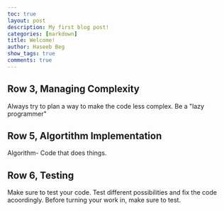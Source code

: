 ```yaml
---
toc: true
layout: post
description: My first blog post!
categories: [markdown]
title: Welcome!
author: Haseeb Beg
show_tags: true
comments: true
---
```


## Row 3, Managing Complexity

Always try to plan a way to make the code less complex. Be a "lazy programmer"

## Row 5, Algortithm Implementation

Algorithm- Code that does things.

## Row 6, Testing

Make sure to test your code. Test different possibilities and fix the code acoordingly. Before turning your work in, make sure to test.
